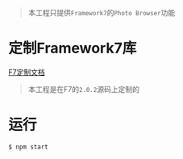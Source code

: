 > 本工程只提供`Framework7`的`Photo Browser`功能

# 定制Framework7库
[F7定制文档](http://framework7.io/docs/custom-build.html)
> 本工程是在F7的`2.0.2`源码上定制的

# 运行
``` bash
$ npm start
```